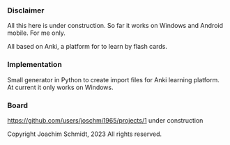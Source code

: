 <!-- Project -->

### Disclaimer
All this here is under construction.
So far it works on Windows and Android mobile. For me only.

All based on Anki, a platform for to learn by flash cards.


### Implementation
Small generator in Python to create import files for Anki learning platform.
At current it only works on Windows.

### Board
https://github.com/users/joschmi1965/projects/1
under construction

<!-- COPYRIGHT -->
Copyright Joachim Schmidt, 2023
All rights reserved.
